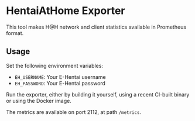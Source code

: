 # HentaiAtHome Exporter
This tool makes H@H network and client statistics available in Prometheus format.

## Usage
Set the following environment variables:
- `EH_USERNAME`: Your E-Hentai username
- `EH_PASSWORD`: Your E-Hentai password

Run the exporter, either by building it yourself, using a recent CI-built binary or using the Docker image.

The metrics are available on port 2112, at path `/metrics`.
